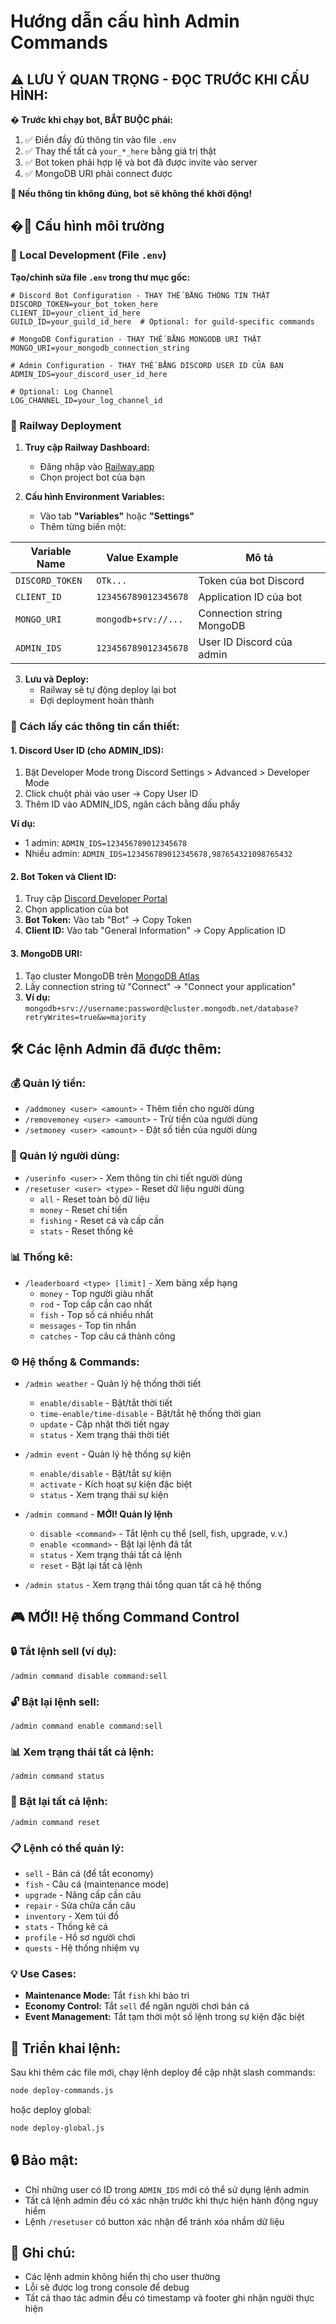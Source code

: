 # Hướng dẫn cấu hình Admin Commands

## ⚠️ LƯU Ý QUAN TRỌNG - ĐỌC TRƯỚC KHI CẤU HÌNH:

**� Trước khi chạy bot, BẮT BUỘC phải:**
1. ✅ Điền đầy đủ thông tin vào file `.env`
2. ✅ Thay thế tất cả `your_*_here` bằng giá trị thật
3. ✅ Bot token phải hợp lệ và bot đã được invite vào server
4. ✅ MongoDB URI phải connect được

**🚨 Nếu thông tin không đúng, bot sẽ không thể khởi động!**

## �🔧 Cấu hình môi trường

### 📝 Local Development (File `.env`)

**Tạo/chỉnh sửa file `.env` trong thư mục gốc:**

```env
# Discord Bot Configuration - THAY THẾ BẰNG THÔNG TIN THẬT
DISCORD_TOKEN=your_bot_token_here
CLIENT_ID=your_client_id_here
GUILD_ID=your_guild_id_here  # Optional: for guild-specific commands

# MongoDB Configuration - THAY THẾ BẰNG MONGODB URI THẬT
MONGO_URI=your_mongodb_connection_string

# Admin Configuration - THAY THẾ BẰNG DISCORD USER ID CỦA BẠN
ADMIN_IDS=your_discord_user_id_here

# Optional: Log Channel
LOG_CHANNEL_ID=your_log_channel_id
```

### 🚀 Railway Deployment

1. **Truy cập Railway Dashboard:**
   - Đăng nhập vào [Railway.app](https://railway.app)
   - Chọn project bot của bạn

2. **Cấu hình Environment Variables:**
   - Vào tab **"Variables"** hoặc **"Settings"**
   - Thêm từng biến một:

| Variable Name | Value Example | Mô tả |
|---------------|---------------|--------|
| `DISCORD_TOKEN` | `OTk...` | Token của bot Discord |
| `CLIENT_ID` | `123456789012345678` | Application ID của bot |
| `MONGO_URI` | `mongodb+srv://...` | Connection string MongoDB |
| `ADMIN_IDS` | `123456789012345678` | User ID Discord của admin |

3. **Lưu và Deploy:**
   - Railway sẽ tự động deploy lại bot
   - Đợi deployment hoàn thành

### 🔑 Cách lấy các thông tin cần thiết:

#### 1. Discord User ID (cho ADMIN_IDS):
1. Bật Developer Mode trong Discord Settings > Advanced > Developer Mode
2. Click chuột phải vào user → Copy User ID
3. Thêm ID vào ADMIN_IDS, ngăn cách bằng dấu phẩy

**Ví dụ:**
- 1 admin: `ADMIN_IDS=123456789012345678`
- Nhiều admin: `ADMIN_IDS=123456789012345678,987654321098765432`

#### 2. Bot Token và Client ID:
1. Truy cập [Discord Developer Portal](https://discord.com/developers/applications)
2. Chọn application của bot
3. **Bot Token:** Vào tab "Bot" → Copy Token
4. **Client ID:** Vào tab "General Information" → Copy Application ID

#### 3. MongoDB URI:
1. Tạo cluster MongoDB trên [MongoDB Atlas](https://www.mongodb.com/cloud/atlas)
2. Lấy connection string từ "Connect" → "Connect your application"
3. **Ví dụ:** `mongodb+srv://username:password@cluster.mongodb.net/database?retryWrites=true&w=majority`

## 🛠️ Các lệnh Admin đã được thêm:

### 💰 Quản lý tiền:
- `/addmoney <user> <amount>` - Thêm tiền cho người dùng
- `/removemoney <user> <amount>` - Trừ tiền của người dùng  
- `/setmoney <user> <amount>` - Đặt số tiền của người dùng

### 👤 Quản lý người dùng:
- `/userinfo <user>` - Xem thông tin chi tiết người dùng
- `/resetuser <user> <type>` - Reset dữ liệu người dùng
  - `all` - Reset toàn bộ dữ liệu
  - `money` - Reset chỉ tiền
  - `fishing` - Reset cá và cấp cần
  - `stats` - Reset thống kê

### 📊 Thống kê:
- `/leaderboard <type> [limit]` - Xem bảng xếp hạng
  - `money` - Top người giàu nhất
  - `rod` - Top cấp cần cao nhất
  - `fish` - Top số cá nhiều nhất
  - `messages` - Top tin nhắn
  - `catches` - Top câu cá thành công

### ⚙️ Hệ thống & Commands:
- `/admin weather` - Quản lý hệ thống thời tiết
  - `enable/disable` - Bật/tắt thời tiết
  - `time-enable/time-disable` - Bật/tắt hệ thống thời gian
  - `update` - Cập nhật thời tiết ngay
  - `status` - Xem trạng thái thời tiết

- `/admin event` - Quản lý hệ thống sự kiện
  - `enable/disable` - Bật/tắt sự kiện
  - `activate` - Kích hoạt sự kiện đặc biệt
  - `status` - Xem trạng thái sự kiện

- `/admin command` - **MỚI! Quản lý lệnh**
  - `disable <command>` - Tắt lệnh cụ thể (sell, fish, upgrade, v.v.)
  - `enable <command>` - Bật lại lệnh đã tắt
  - `status` - Xem trạng thái tất cả lệnh
  - `reset` - Bật lại tất cả lệnh

- `/admin status` - Xem trạng thái tổng quan tất cả hệ thống

## 🎮 **MỚI! Hệ thống Command Control**

### 🔒 Tắt lệnh sell (ví dụ):
```
/admin command disable command:sell
```

### 🔓 Bật lại lệnh sell:
```
/admin command enable command:sell
```

### 📊 Xem trạng thái tất cả lệnh:
```
/admin command status
```

### 🔄 Bật lại tất cả lệnh:
```
/admin command reset
```

### 📋 **Lệnh có thể quản lý:**
- `sell` - Bán cá (để tắt economy)
- `fish` - Câu cá (maintenance mode)
- `upgrade` - Nâng cấp cần câu
- `repair` - Sửa chữa cần câu  
- `inventory` - Xem túi đồ
- `stats` - Thống kê cá
- `profile` - Hồ sơ người chơi
- `quests` - Hệ thống nhiệm vụ

### 💡 **Use Cases:**
- **Maintenance Mode:** Tắt `fish` khi bảo trì
- **Economy Control:** Tắt `sell` để ngăn người chơi bán cá
- **Event Management:** Tắt tạm thời một số lệnh trong sự kiện đặc biệt

## 🚀 Triển khai lệnh:

Sau khi thêm các file mới, chạy lệnh deploy để cập nhật slash commands:

```bash
node deploy-commands.js
```

hoặc deploy global:

```bash
node deploy-global.js
```

## 🔒 Bảo mật:

- Chỉ những user có ID trong `ADMIN_IDS` mới có thể sử dụng lệnh admin
- Tất cả lệnh admin đều có xác nhận trước khi thực hiện hành động nguy hiểm
- Lệnh `/resetuser` có button xác nhận để tránh xóa nhầm dữ liệu

## 📝 Ghi chú:

- Các lệnh admin không hiển thị cho user thường
- Lỗi sẽ được log trong console để debug
- Tất cả thao tác admin đều có timestamp và footer ghi nhận người thực hiện
